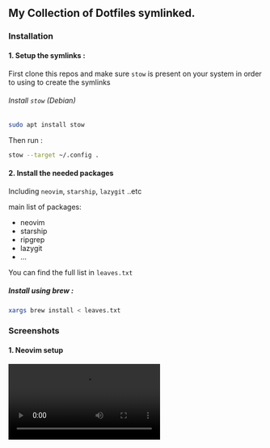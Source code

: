 ## My Collection of Dotfiles symlinked.

### Installation

#### 1. Setup the symlinks :

First clone this repos and make sure `stow` is present on your system in order to using to create the symlinks

###### Install `stow` (Debian)

```bash
sudo apt install stow
```

Then run :

```bash
stow --target ~/.config .
```

#### 2. Install the needed packages

Including `neovim`, `starship`, `lazygit` ..etc

main list of packages:

- neovim
- starship
- ripgrep
- lazygit
- ...

You can find the full list in `leaves.txt`

##### Install using brew :

```bash
xargs brew install < leaves.txt
```

### Screenshots

#### 1. Neovim setup

![nvim](screenshots/nvim.mp4)
